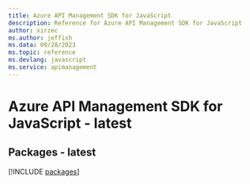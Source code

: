 ```yaml
---
title: Azure API Management SDK for JavaScript
description: Reference for Azure API Management SDK for JavaScript
author: xirzec
ms.author: jeffish
ms.data: 09/28/2023
ms.topic: reference
ms.devlang: javascript
ms.service: apimanagement
---
```

# Azure API Management SDK for JavaScript - latest
## Packages - latest
[!INCLUDE [packages](api-management-index.md)]